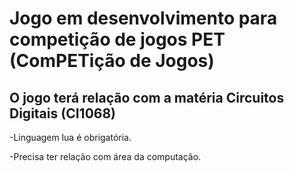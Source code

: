 # Jogo em desenvolvimento para competição de jogos PET (ComPETição de Jogos)
##  O jogo terá relação com a matéria Circuitos Digitais (CI1068)

 -Linguagem lua é obrigatória.
 
 -Precisa ter relação com área da computação.
